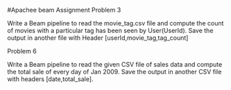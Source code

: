 #Apachee beam Assignment
Problem 3 


Write a Beam pipeline to read the movie_tag.csv file and compute the count of movies with a particular tag has been seen by User(UserId). Save the output in another file with Header [userId,movie_tag,tag_count]



Problem 6


Write a Beam pipeline to read the given CSV file of sales data and compute the total sale of every day of Jan 2009. Save the output in another CSV file with headers [date,total_sale].
